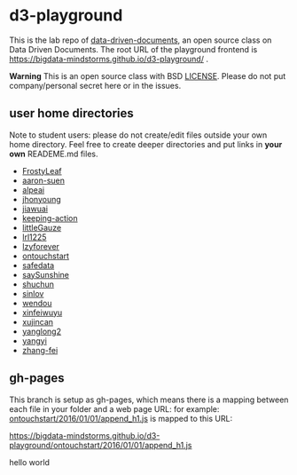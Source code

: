 # d3-playground

This is the lab repo of [data-driven-documents](https://github.com/bigdata-mindstorms/data-driven-documents), an open source class on Data Driven Documents. The root URL of the playground frontend is https://bigdata-mindstorms.github.io/d3-playground/ .

**Warning**
This is an open source class with BSD [LICENSE](LICENSE). Please do not put company/personal secret here or in the issues.


## user home directories

Note to student users: please do not create/edit files outside your own home directory. Feel free to create deeper directories and put links in **your own** READEME.md files.

- [FrostyLeaf](FrostyLeaf)
- [aaron-suen](aaron-suen)
- [alpeai](alpeai)
- [jhonyoung](jhonyoung)
- [jiawuai](jiawuai)
- [keeping-action](keeping-action)
- [littleGauze](littleGauze)
- [lrl1225](lrl1225)
- [lzyforever](lzyforever)
- [ontouchstart](ontouchstart)
- [safedata](safedata)
- [saySunshine](saySunshine)	
- [shuchun](shuchun)
- [sinlov](sinlov)
- [wendou](wendou)
- [xinfeiwuyu](xinfeiwuyu)
- [xujincan](xujincan)
- [yanglong2](yanglong2)
- [yangyi](yangyi)
- [zhang-fei](zhang-fei)


## gh-pages

This branch is setup as gh-pages, which means there is a mapping between each file in your folder and a web page URL: for example:
[ontouchstart/2016/01/01/append_h1.js](ontouchstart/2016/01/01/append_h1.js) is mapped to this URL:

https://bigdata-mindstorms.github.io/d3-playground/ontouchstart/2016/01/01/append_h1.js

hello world
